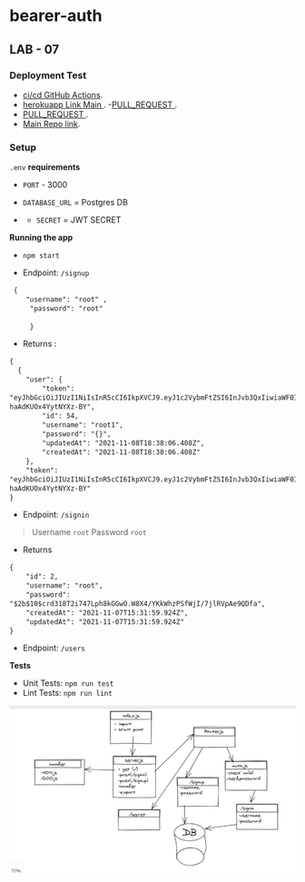 # bearer-auth

## LAB - 07

### Deployment Test


- [ci/cd GitHub Actions](https://github.com/MohammadAljadayh/basic-auth/actions).
- [herokuapp Link Main ](https://mohammadbasicauth.herokuapp.com/).
-[PULL_REQUEST ](https://github.com/MohammadAljadayh/basic-auth/pull/1).
- [PULL_REQUEST ](https://github.com/MohammadAljadayh/basic-auth/pull/2).
- [Main Repo link](https://github.com/MohammadAljadayh/basic-auth).

### Setup 

`.env` **requirements**

- `PORT` - 3000

- `DATABASE_URL` = Postgres DB
- - `SECRET` = JWT SECRET 

**Running the app**

- `npm start`

- Endpoint: `/signup`
```
 { 
    "username": "root" ,
     "password": "root" 
     
     }
```
- Returns : 
```
{
  {
    "user": {
        "token": "eyJhbGciOiJIUzI1NiIsInR5cCI6IkpXVCJ9.eyJ1c2VybmFtZSI6InJvb3QxIiwiaWF0IjoxNjM2Mzk2Njg2fQ.IVWLalj07KcDqt_8CAH9SgO-haAdKUOx4YytNYXz-BY",
        "id": 54,
        "username": "root1",
        "password": "{}",
        "updatedAt": "2021-11-08T18:38:06.408Z",
        "createdAt": "2021-11-08T18:38:06.408Z"
    },
    "token": "eyJhbGciOiJIUzI1NiIsInR5cCI6IkpXVCJ9.eyJ1c2VybmFtZSI6InJvb3QxIiwiaWF0IjoxNjM2Mzk2Njg2fQ.IVWLalj07KcDqt_8CAH9SgO-haAdKUOx4YytNYXz-BY"
}

```
- Endpoint: `/signin`

> Username `root`
> Password `root`

- Returns 
```
{
    "id": 2,
    "username": "root",
    "password": "$2b$10$crd318T2i747Lph8kGGwO.W8X4/YKkWhzPSfWjI/7jlRVpAe9QDfa",
    "createdAt": "2021-11-07T15:31:59.924Z",
    "updatedAt": "2021-11-07T15:31:59.924Z"
}
```

- Endpoint: `/users`


**Tests**

- Unit Tests: `npm run test`
- Lint Tests: `npm run lint`

![UML](uml.PNG)
